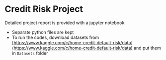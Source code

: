 # Credit Risk Project

Detailed project report is provided with a jupyter notebook.

- Separate python files are kept
- To run the codes, download datasets from [https://www.kaggle.com/c/home-credit-default-risk/data](https://www.kaggle.com/c/home-credit-default-risk/data) and put them in `Datasets` folder
